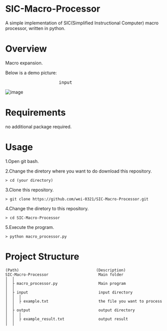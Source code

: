 # SIC-Macro-Processor
A simple implementation of SIC(Simplified Instructional Computer) macro processor, written in python.

# Overview 

Macro expansion.

Below is a demo picture:

<pre>
                    input                                                       output(result)
</pre>

![image](https://user-images.githubusercontent.com/71260071/137640560-52af4f52-7925-4c4e-8c8b-b9ac2a9fe568.png)


# Requirements 
no additional package required.

# Usage 
1.Open git bash. 

2.Change the diretory where you want to do download this repository.
```
> cd (your directory)
```
3.Clone this repository. 
```
> git clone https://github.com/wei-0321/SIC-Macro-Processor.git
```
4.Change the diretory to this repository.
```
> cd SIC-Macro-Processor
```
5.Execute the program.
```
> python macro_processor.py
```


# Project Structure

```
(Path)                                	(Description)
SIC-Macro-Processor	                     Main folder     
│  │
│  ├ macro_processor.py                  Main program
│  │
│  ├ input                               input directory
│  │  │
│  │  ├ example.txt                      the file you want to process
│  │
│  ├ output                              output directory
│  │  │
│  │  ├ example_result.txt               output result
│  │
